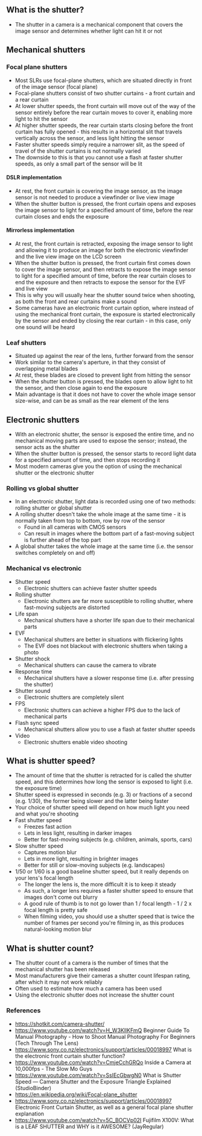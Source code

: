 ## What is the shutter?

- The shutter in a camera is a mechanical component that covers the image sensor and determines whether light can hit it or not

## Mechanical shutters

### Focal plane shutters

- Most SLRs use focal-plane shutters, which are situated directly in front of the image sensor (focal plane)
- Focal-plane shutters consist of two shutter curtains - a front curtain and a rear curtain
- At lower shutter speeds, the front curtain will move out of the way of the sensor entirely before the rear curtain moves to cover it, enabling more light to hit the sensor
- At higher shutter speeds, the rear curtain starts closing before the front curtain has fully opened - this results in a horizontal slit that travels vertically across the sensor, and less light hitting the sensor
- Faster shutter speeds simply require a narrower slit, as the speed of travel of the shutter curtains is not normally varied
- The downside to this is that you cannot use a flash at faster shutter speeds, as only a small part of the sensor will be lit

#### DSLR implementation

- At rest, the front curtain is covering the image sensor, as the image sensor is not needed to produce a viewfinder or live view image
- When the shutter button is pressed, the front curtain opens and exposes the image sensor to light for a specified amount of time, before the rear curtain closes and ends the exposure

#### Mirrorless implementation

- At rest, the front curtain is retracted, exposing the image sensor to light and allowing it to produce an image for both the electronic viewfinder and the live view image on the LCD screen
- When the shutter button is pressed, the front curtain first comes down to cover the image sensor, and then retracts to expose the image sensor to light for a specified amount of time, before the rear curtain closes to end the exposure and then retracts to expose the sensor for the EVF and live view
- This is why you will usually hear the shutter sound twice when shooting, as both the front and rear curtains make a sound
- Some cameras have an electronic front curtain option, where instead of using the mechanical front curtain, the exposure is started electronically by the sensor and ended by closing the rear curtain - in this case, only one sound will be heard

### Leaf shutters

- Situated up against the rear of the lens, further forward from the sensor
- Work similar to the camera's aperture, in that they consist of overlapping metal blades
- At rest, these blades are closed to prevent light from hitting the sensor
- When the shutter button is pressed, the blades open to allow light to hit the sensor, and then close again to end the exposure
- Main advantage is that it does not have to cover the whole image sensor size-wise, and can be as small as the rear element of the lens

## Electronic shutters

- With an electronic shutter, the sensor is exposed the entire time, and no mechanical moving parts are used to expose the sensor; instead, the sensor acts as the shutter
- When the shutter button is pressed, the sensor starts to record light data for a specified amount of time, and then stops recording it
- Most modern cameras give you the option of using the mechanical shutter or the electronic shutter

### Rolling vs global shutter

- In an electronic shutter, light data is recorded using one of two methods: rolling shutter or global shutter
- A rolling shutter doesn't take the whole image at the same time - it is normally taken from top to bottom, row by row of the sensor
	- Found in all cameras with CMOS sensors
	- Can result in images where the bottom part of a fast-moving subject is further ahead of the top part 
- A global shutter takes the whole image at the same time (i.e. the sensor switches completely on and off)

### Mechanical vs electronic

- Shutter speed
	- Electronic shutters can achieve faster shutter speeds
- Rolling shutter
	- Electronic shutters are far more susceptible to rolling shutter, where fast-moving subjects are distorted
- Life span
	- Mechanical shutters have a shorter life span due to their mechanical parts
- EVF
	- Mechanical shutters are better in situations with flickering lights
	- The EVF does not blackout with electronic shutters when taking a photo
- Shutter shock
	- Mechanical shutters can cause the camera to vibrate
- Response time
	- Mechanical shutters have a slower response time (i.e. after pressing the shutter)
- Shutter sound
	- Electronic shutters are completely silent
- FPS
	- Electronic shutters can achieve a higher FPS due to the lack of mechanical parts
- Flash sync speed
	- Mechanical shutters allow you to use a flash at faster shutter speeds
- Video
	- Electronic shutters enable video shooting


## What is shutter speed?

- The amount of time that the shutter is retracted for is called the shutter speed, and this determines how long the sensor is exposed to light (i.e. the exposure time)
- Shutter speed is expressed in seconds (e.g. 3) or fractions of a second (e.g. 1/30), the former being slower and the latter being faster 
- Your choice of shutter speed will depend on how much light you need and what you're shooting
- Fast shutter speed
	- Freezes fast action
	- Lets in less light, resulting in darker images
	- Better for fast-moving subjects (e.g. children, animals, sports, cars)
- Slow shutter speed
	- Captures motion blur
	- Lets in more light, resulting in brighter images
	- Better for still or slow-moving subjects (e.g. landscapes)
- 1/50 or 1/60 is a good baseline shutter speed, but it really depends on your lens's focal length
	- The longer the lens is, the more difficult it is to keep it steady
	- As such, a longer lens requires a faster shutter speed to ensure that images don't come out blurry
	- A good rule of thumb is to not go lower than 1 / focal length - 1 / 2 x focal length is pretty safe
	- When filming video, you should use a shutter speed that is twice the number of frames per second you're filming in, as this produces natural-looking motion blur


## What is shutter count?

- The shutter count of a camera is the number of times that the mechanical shutter has been released
- Most manufacturers give their cameras a shutter count lifespan rating, after which it may not work reliably
- Often used to estimate how much a camera has been used
- Using the electronic shutter does not increase the shutter count


### References

- https://shotkit.com/camera-shutter/
- https://www.youtube.com/watch?v=H_W3KllKFmQ Beginner Guide To Manual Photography - How to Shoot Manual Photography For Beginners (Tech Through The Lens)
- https://www.sony.co.nz/electronics/support/articles/00018997 What is the electronic front curtain shutter function?
- https://www.youtube.com/watch?v=CmjeCchGRQo Inside a Camera at 10,000fps - The Slow Mo Guys
- https://www.youtube.com/watch?v=SsIEcGbwgN0 What is Shutter Speed — Camera Shutter and the Exposure Triangle Explained (StudioBinder)
- https://en.wikipedia.org/wiki/Focal-plane_shutter
- https://www.sony.co.nz/electronics/support/articles/00018997 Electronic Front Curtain Shutter, as well as a general focal plane shutter explanation
- https://www.youtube.com/watch?v=5C_BOCVp02I Fujifilm X100V: What is a LEAF SHUTTER and WHY is it AWESOME? (JayRegular)
